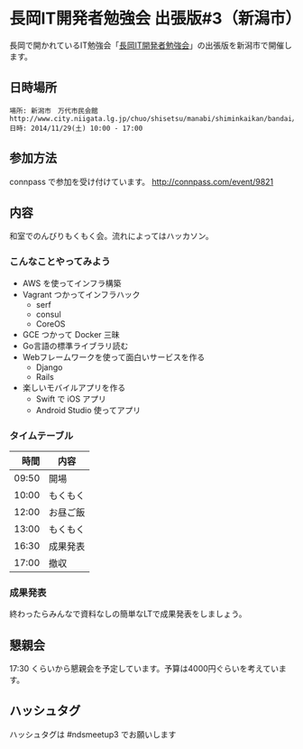 長岡IT開発者勉強会 出張版#3（新潟市）
=====================================


長岡で開かれているIT勉強会「[長岡IT開発者勉強会](http://nagaoka.techtalk.jp/)」の出張版を新潟市で開催します。
## 日時場所
```
場所: 新潟市　万代市民会館 http://www.city.niigata.lg.jp/chuo/shisetsu/manabi/shiminkaikan/bandai/
日時: 2014/11/29(土) 10:00 - 17:00
```

## 参加方法
connpass で参加を受け付けています。
http://connpass.com/event/9821

## 内容

和室でのんびりもくもく会。流れによってはハッカソン。

### こんなことやってみよう

* AWS を使ってインフラ構築
* Vagrant つかってインフラハック
    * serf
    * consul
    * CoreOS
* GCE つかって Docker 三昧
* Go言語の標準ライブラリ読む
* Webフレームワークを使って面白いサービスを作る
    * Django
    * Rails
* 楽しいモバイルアプリを作る
    * Swift で iOS アプリ
    * Android Studio 使ってアプリ


### タイムテーブル

時間  | 内容 |
-----:|-------|
09:50 | 開場 |
10:00 | もくもく
12:00 | お昼ご飯 |
13:00 | もくもく
16:30 | 成果発表 |
17:00 | 撤収 |

### 成果発表

終わったらみんなで資料なしの簡単なLTで成果発表をしましょう。

## 懇親会

17:30 くらいから懇親会を予定しています。予算は4000円ぐらいを考えています。

## ハッシュタグ

ハッシュタグは #ndsmeetup3 でお願いします

